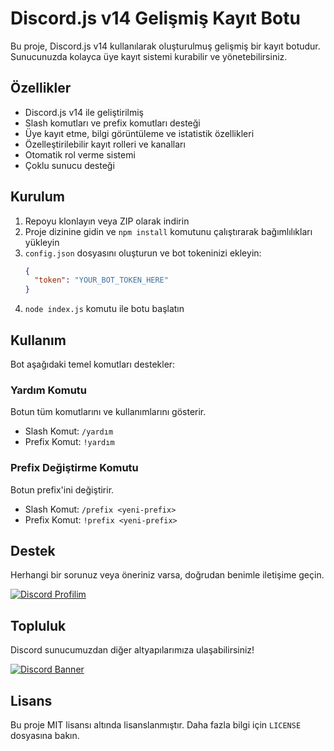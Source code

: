 # Discord.js v14 Gelişmiş Kayıt Botu

Bu proje, Discord.js v14 kullanılarak oluşturulmuş gelişmiş bir kayıt botudur. Sunucunuzda kolayca üye kayıt sistemi kurabilir ve yönetebilirsiniz.

## Özellikler

- Discord.js v14 ile geliştirilmiş
- Slash komutları ve prefix komutları desteği
- Üye kayıt etme, bilgi görüntüleme ve istatistik özellikleri
- Özelleştirilebilir kayıt rolleri ve kanalları
- Otomatik rol verme sistemi
- Çoklu sunucu desteği

## Kurulum

1. Repoyu klonlayın veya ZIP olarak indirin
2. Proje dizinine gidin ve `npm install` komutunu çalıştırarak bağımlılıkları yükleyin
3. `config.json` dosyasını oluşturun ve bot tokeninizi ekleyin:
   ```json
   {
     "token": "YOUR_BOT_TOKEN_HERE"
   }
   ```
4. `node index.js` komutu ile botu başlatın

## Kullanım

Bot aşağıdaki temel komutları destekler:

### Yardım Komutu

Botun tüm komutlarını ve kullanımlarını gösterir.

- Slash Komut: `/yardım`
- Prefix Komut: `!yardım`

### Prefix Değiştirme Komutu

Botun prefix'ini değiştirir.

- Slash Komut: `/prefix <yeni-prefix>`
- Prefix Komut: `!prefix <yeni-prefix>`

## Destek

Herhangi bir sorunuz veya öneriniz varsa, doğrudan benimle iletişime geçin.

[![Discord Profilim](https://img.shields.io/badge/Discord-Profilim-7289DA?style=for-the-badge&logo=discord&logoColor=white)](https://discord.com/users/657241749579759616)

## Topluluk

Discord sunucumuzdan diğer altyapılarımıza ulaşabilirsiniz!

[![Discord Banner](https://api.weblutions.com/discord/invite/msidev/)](https://discord.gg/msidev)

## Lisans

Bu proje MIT lisansı altında lisanslanmıştır. Daha fazla bilgi için `LICENSE` dosyasına bakın.
